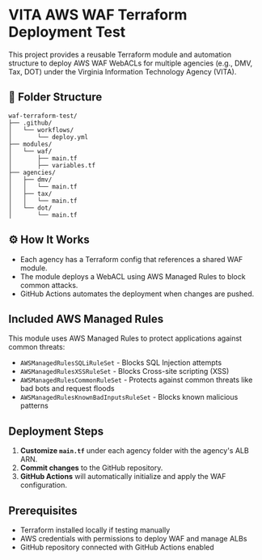 # VITA AWS WAF Terraform Deployment Test

This project provides a reusable Terraform module and automation structure to deploy AWS WAF WebACLs for multiple agencies (e.g., DMV, Tax, DOT) under the Virginia Information Technology Agency (VITA).

## 📁 Folder Structure

```
waf-terraform-test/
├── .github/
│   └── workflows/
│       └── deploy.yml
├── modules/
│   └── waf/
│       ├── main.tf
│       ├── variables.tf
├── agencies/
│   ├── dmv/
│   │   └── main.tf
│   ├── tax/
│   │   └── main.tf
│   └── dot/
│       └── main.tf
```

## ⚙️ How It Works

- Each agency has a Terraform config that references a shared WAF module.
- The module deploys a WebACL using AWS Managed Rules to block common attacks.
- GitHub Actions automates the deployment when changes are pushed.

## Included AWS Managed Rules

This module uses AWS Managed Rules to protect applications against common threats:

- `AWSManagedRulesSQLiRuleSet` - Blocks SQL Injection attempts
- `AWSManagedRulesXSSRuleSet` - Blocks Cross-site scripting (XSS)
- `AWSManagedRulesCommonRuleSet` - Protects against common threats like bad bots and request floods
- `AWSManagedRulesKnownBadInputsRuleSet` - Blocks known malicious patterns

## Deployment Steps

1. **Customize `main.tf`** under each agency folder with the agency's ALB ARN.
2. **Commit changes** to the GitHub repository.
3. **GitHub Actions** will automatically initialize and apply the WAF configuration.

## Prerequisites

- Terraform installed locally if testing manually
- AWS credentials with permissions to deploy WAF and manage ALBs
- GitHub repository connected with GitHub Actions enabled